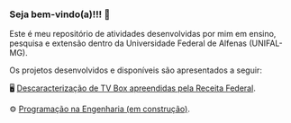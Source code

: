 ### Seja bem-vindo(a)!!! 👋

Este é meu repositório de atividades desenvolvidas por mim em ensino, pesquisa e extensão dentro da Universidade Federal de Alfenas (UNIFAL-MG).

Os projetos desenvolvidos e disponíveis são apresentados a seguir:

🖥️ [Descaracterização de TV Box apreendidas pela Receita Federal](https://github.com/lnrddev/tvbox).

⚙️ [Programação na Engenharia (em construção)](https://github.com/lnrddev/programacaonaengenharia).
<!--
**lnrddev/lnrddev** is a ✨ _special_ ✨ repository because its `README.md` (this file) appears on your GitHub profile.

Here are some ideas to get you started:

- 🔭 I’m currently working on ...
- 🌱 I’m currently learning ...
- 👯 I’m looking to collaborate on ...
- 🤔 I’m looking for help with ...
- 💬 Ask me about ...
- 📫 How to reach me: ...
- 😄 Pronouns: ...
- ⚡ Fun fact: ...
-->
